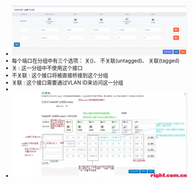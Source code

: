 - ![image.png](../assets/image_1690858655295_0.png)
- 每个端口在分组中有三个选项： 关()、 不关联(untagged)、 关联(tagged)
- 关 : 这一分组中不使用这个接口
- 不关联 : 这个接口将被直接桥接到这个分组
- 关联 : 这个接口需要通过VLAN ID来访问这一分组
-
- ![image.png](../assets/image_1690858684063_0.png)